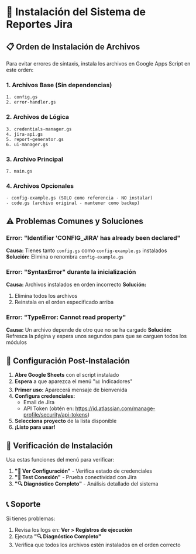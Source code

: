 # 🚀 Instalación del Sistema de Reportes Jira

## 📋 Orden de Instalación de Archivos

Para evitar errores de sintaxis, instala los archivos en Google Apps Script en este orden:

### 1. Archivos Base (Sin dependencias)
```
1. config.gs
2. error-handler.gs
```

### 2. Archivos de Lógica
```
3. credentials-manager.gs
4. jira-api.gs
5. report-generator.gs
6. ui-manager.gs
```

### 3. Archivo Principal
```
7. main.gs
```

### 4. Archivos Opcionales
```
- config-example.gs (SOLO como referencia - NO instalar)
- code.gs (archivo original - mantener como backup)
```

## ⚠️ Problemas Comunes y Soluciones

### Error: "Identifier 'CONFIG_JIRA' has already been declared"
**Causa:** Tienes tanto `config.gs` como `config-example.gs` instalados
**Solución:** Elimina o renombra `config-example.gs`

### Error: "SyntaxError" durante la inicialización
**Causa:** Archivos instalados en orden incorrecto
**Solución:** 
1. Elimina todos los archivos
2. Reinstala en el orden especificado arriba

### Error: "TypeError: Cannot read property"
**Causa:** Un archivo depende de otro que no se ha cargado
**Solución:** Refresca la página y espera unos segundos para que se carguen todos los módulos

## 🔧 Configuración Post-Instalación

1. **Abre Google Sheets** con el script instalado
2. **Espera** a que aparezca el menú "📊 Indicadores"
3. **Primer uso:** Aparecerá mensaje de bienvenida
4. **Configura credenciales:**
   - Email de Jira
   - API Token (obtén en: https://id.atlassian.com/manage-profile/security/api-tokens)
5. **Selecciona proyecto** de la lista disponible
6. **¡Listo para usar!**

## 🧪 Verificación de Instalación

Usa estas funciones del menú para verificar:

1. **"👀 Ver Configuración"** - Verifica estado de credenciales
2. **"🔗 Test Conexión"** - Prueba conectividad con Jira  
3. **"🔍 Diagnóstico Completo"** - Análisis detallado del sistema

## 📞 Soporte

Si tienes problemas:
1. Revisa los logs en: **Ver > Registros de ejecución**
2. Ejecuta **"🔍 Diagnóstico Completo"**
3. Verifica que todos los archivos estén instalados en el orden correcto